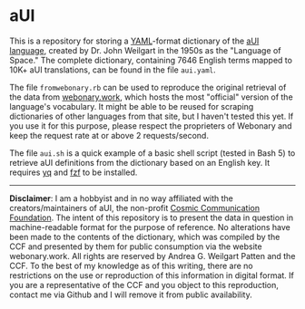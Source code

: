 # aUI

This is a repository for storing a [YAML](https://yaml.org/)-format dictionary of the [aUI language](https://en.wikipedia.org/wiki/AUI_(constructed_language)), created by Dr. John Weilgart in the 1950s as the "Language of Space." The complete dictionary, containing 7646 English terms mapped to 10K+ aUI translations, can be found in the file `aui.yaml`.

The file `fromwebonary.rb` can be used to reproduce the original retrieval of the data from [webonary.work](https://www.webonary.org/aui/overview/foreword/), which hosts the most "official" version of the language's vocabulary. It might be able to be reused for scraping dictionaries of other languages from that site, but I haven't tested this yet. If you use it for this purpose, please respect the proprieters of Webonary and keep the request rate at or above 2 requests/second.

The file `aui.sh` is a quick example of a basic shell script (tested in Bash 5) to retrieve aUI definitions from the dictionary based on an English key. It requires [yq](https://mikefarah.github.io/yq/) and [fzf](https://github.com/junegunn/fzf) to be installed.

---

**Disclaimer**: I am a hobbyist and in no way affiliated with the creators/maintainers of aUI, the non-profit [Cosmic Communication Foundation](https://auilanguage.org/). The intent of this repository is to present the data in question in machine-readable format for the purpose of reference. No alterations have been made to the contents of the dictionary, which was compiled by the CCF and presented by them for public consumption via the website webonary.work. All rights are reserved by Andrea G. Weilgart Patten and the CCF. To the best of my knowledge as of this writing, there are no restrictions on the use or reproduction of this information in digital format. If you are a representative of the CCF and you object to this reproduction, contact me via Github and I will remove it from public availability.
